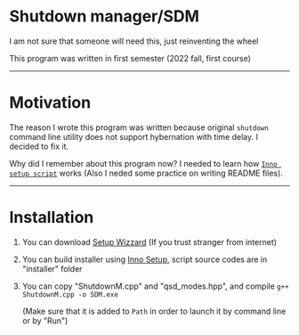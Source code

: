# Shutdown manager/SDM

I am not sure that someone will need this, just reinventing the wheel

This program was written in first semester (2022 fall, first course)

---

# Motivation

The reason I wrote this program was written because original `shutdown` command line utility does not support hybernation with time delay. I decided to fix it.

Why did I remember about this program now? I needed to learn how [`Inno setup script`](https://jrsoftware.org/isinfo.php) works (Also I neded some practice on writing README files).

---

# Installation

1. You can download [Setup Wizzard](https://github.com/Zhassulan1/SDM/blob/main/installer/SDM%20setup.exe) (If you trust stranger from internet)

2. You can build installer using [Inno Setup](https://jrsoftware.org/isinfo.php), script source codes are in "installer" folder

3. You can copy "ShutdownM.cpp" and "qsd_modes.hpp", and compile `g++ ShutdownM.cpp -o SDM.exe`

   (Make sure that it is added to `Path` in order to launch it by command line or by "Run")
